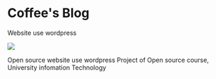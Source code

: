 # Coffee's Blog

Website use wordpress

 <img src="https://i.imgur.com/ZePUhpl.png">

Open source website use wordpress
Project of Open source course,
University infomation Technology
